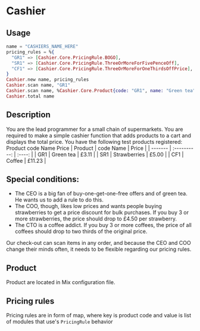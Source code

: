 # Cashier

## Usage
```elixir
name = "CASHIERS_NAME_HERE"
pricing_rules = %{
  "GR1" => [Cashier.Core.PricingRule.BOGO],
  "SR1" => [Cashier.Core.PricingRule.ThreeOrMoreForFivePenceOff],
  "CF1" => [Cashier.Core.PricingRule.ThreeOrMoreForOneThirdsOffPrice],
}
Cashier.new name, pricing_rules
Cashier.scan name, "GR1"
Cashier.scan name, %Cashier.Core.Product{code: "GR1", name: "Green tea", price: Money.new(3_11, :GBP)}
Cashier.total name
```
## Description

You are the lead programmer for a small chain of supermarkets. You are required to make a simple
cashier function that adds products to a cart and displays the total price.
You have the following test products registered:
Product code Name Price
| Product |  code Name   | Price  |
| ------- | :----------: | :----: |
| GR1     |  Green tea   | £3.11  |
| SR1     | Strawberries | £5.00  |
| CF1     |    Coffee    | £11.23 |

## Special conditions:

- The CEO is a big fan of buy-one-get-one-free offers and of green tea. He wants us to add a
rule to do this.
- The COO, though, likes low prices and wants people buying strawberries to get a price
discount for bulk purchases. If you buy 3 or more strawberries, the price should drop to £4.50
per strawberry.
- The CTO is a coffee addict. If you buy 3 or more coffees, the price of all coffees should drop
to two thirds of the original price.

Our check-out can scan items in any order, and because the CEO and COO change their minds often,
it needs to be flexible regarding our pricing rules.

## Product

Product are located in Mix configuration file.

## Pricing rules

Pricing rules are in form of map, where key is product code and value is list of modules that use's `PricingRule` behavior